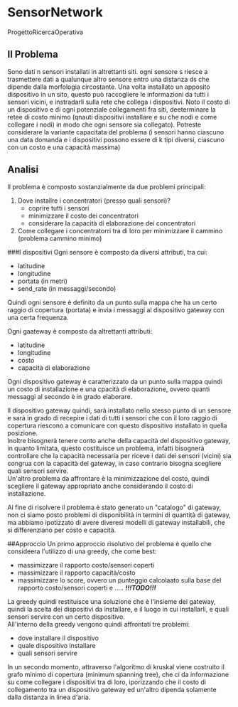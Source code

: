 # SensorNetwork
ProgettoRicercaOperativa

## Il Problema
Sono dati n sensori installati in altrettanti siti. ogni sensore s riesce a trasmettere dati a qualunque altro sensore entro una distanza ds che dipende dalla morfologia circostante.  Una volta installato un apposito dispositivo in un sito, questo può raccogliere le informazioni da tutti i sensori vicini, e instradarli sulla rete che collega i dispositivi. Noto il costo di un dispositivo e di ogni potenziale collegamenti fra siti, deeterminare la retee di costo minimo (qnauti dispositivi installare e su che nodi e come collegare i nodi) in modo che ogni sensore sia collegato).
Potreste considerare la variante capacitata del problema (i sensori hanno ciascuno una data domanda e i dispositivi possono essere di k tipi diversi, ciascuno con un costo e una capacità massima)

## Analisi
Il problema  è composto sostanzialmente da due problemi principali:
1. Dove installre i concentratori (presso quali sensori)? 
   * coprire tutti i sensori 
   * minimizzare il costo dei concentratori 
   * considerare la capacità di elaborazione dei concentratori 
2. Come collegare i concentratorri tra di loro per minimizzare il cammino (problema cammino minimo)

###I dispositivi
Ogni sensore è composto da diversi attributi, tra cui:
* latitudine
* longitudine
* portata (in metri)
* send_rate (in messaggi/secondo)  
  
Quindi ogni sensore è definito da un punto sulla mappa che ha un certo raggio di copertura (portata) e invia i messaggi al dispositivo gateway con una certa frequenza.  

Ogni gaateway è composto da altrettanti attributi:
* latitudine
* longitudine
* costo
* capacità di elaborazione   

Ogni dispositivo gateway è caratterizzato da un punto sulla mappa quindi un costo di installazione e una cpacità di elaborazione, ovvero quanti messaggi al secondo è in grado elaborare.   

Il dispositivo gateway quindi, sarà installato nello stesso punto di un sensore e sarà in grado di recepire i dati di tutti i sensori che con il loro raggio di copertura riescono a comunicare con questo dispositivo installato in quella posizione.  
Inoltre bisognerà tenere conto anche della capacità del dispositivo gateway, in quanto limitata, questo costituisce un problema, infatti bisognerà controllare che la capacità necessaria per riceve i dati dei sensori (vicini) sia congrua con la capacità del gateway, in caso contrario bisogna scegliere quali sensori servire.  
Un'altro problema da affrontare è la minimizzazione del costo, quindi scegliere il gateway appropriato anche considerando il costo di installazione.  

Al fine di risolvere il problema è stato generato un "catalogo" di gateway, non ci siamo posto problemi di disponibilità in termini di quantità di gateway, ma abbiamo ipotizzato di avere diveresi modelli di gateway installabili, che si differenziano per costo e capacità.   

##Approccio
Un primo approccio risolutivo del problema è quello che consideera l'utilizzo di una greedy, che come best:
* massimizzare il rapporto costo/sensori coperti
* massimizzare il rapporto capacità/costo
* massimizzare lo score, ovvero un punteggio calcolaato sulla base del rapporto costo/sensori coperti e ..... *****!!!TODO!!!*****   

La greedy quindi restituisce una soluzione che è l'insieme dei gateway, quindi la scelta dei dispositivi da installare, e il luogo in cui installarli, e quali sensori servire con un certo dispositivo.   
All'interno della greedy vengono quindi affrontati tre problemi:
* dove installare il dispositivo
* quale dispositivo installare
* quali sensori servire 

In un secondo momento, attraverso l'algoritmo di kruskal viene costruito il grafo minimo di copertura (minimum spanning tree), che ci da informazione su come collegare i dispositivi tra di loro, iporizzando che il costo di collegamento tra un dispositivo gateway ed un'altro dipenda solamente dalla distanza in linea d'aria.    


